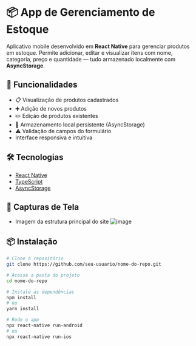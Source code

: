 # 📦 App de Gerenciamento de Estoque

Aplicativo mobile desenvolvido em **React Native** para gerenciar produtos em estoque. Permite adicionar, editar e visualizar itens com nome, categoria, preço e quantidade — tudo armazenado localmente com **AsyncStorage**.

## 🚀 Funcionalidades

- 📋 Visualização de produtos cadastrados
- ➕ Adição de novos produtos
- ✏️ Edição de produtos existentes
- 💾 Armazenamento local persistente (AsyncStorage)
- ⚠️ Validação de campos do formulário
- Interface responsiva e intuitiva

## 🛠️ Tecnologias

- [React Native](https://reactnative.dev/)
- [TypeScript](https://www.typescriptlang.org/)
- [AsyncStorage](https://github.com/react-native-async-storage/async-storage)

## 📱 Capturas de Tela

- Imagem da estrutura principal do site
![image](https://github.com/user-attachments/assets/e4cc7b2c-05e0-4bde-b02c-a1768f7912e8)

## 📦 Instalação

```bash
# Clone o repositório
git clone https://github.com/seu-usuario/nome-do-repo.git

# Acesse a pasta do projeto
cd nome-do-repo

# Instale as dependências
npm install
# ou
yarn install

# Rode o app
npx react-native run-android
# ou
npx react-native run-ios
